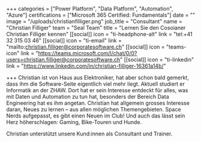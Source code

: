 +++
categories = ["Power Platform", "Data Platform", "Automation", "Azure"]
certifications = ["Microsoft 365 Certified: Fundamentals"]
date = ""
image = "/uploads/christianfilliger.png"
job_title = "Consultant"
name = "Christian Filliger"
team = "Seal Team"
title = "Lernen Sie den Cosoianer Christian Filliger kennen"
[[social]]
icon = "ti-headphone-alt"
link = "tel:+41 32 315 03 46"
[[social]]
icon = "ti-email"
link = "mailto:christian.filliger@corporatesoftware.ch"
[[social]]
icon = "teams-icon"
link = "https://teams.microsoft.com/l/chat/0/0?users=christian.filliger@corporatesoftware.ch"
[[social]]
icon = "ti-linkedin"
link = "https://www.linkedin.com/in/christian-filliger-16361a14b/"

+++
Christian ist von Haus aus Elektroniker, hat aber schon bald gemerkt, dass ihm die Software-Seite eigentlich viel mehr liegt. Aktuell studiert er Informatik an der ZHAW. Dort hat er sein Interesse entdeckt für alles, was mit Daten und Automation zu tun hat, besonders der Bereich Data Engineering hat es ihm angetan. Christian hat allgemein grosses Interesse daran, Neues zu lernen – aus allen möglichen Themengebieten. Space Nerds aufgepasst, es gibt einen Neuen im Club! Und auch das lässt sein Herz höherschlagen: Gaming, Bike-Touren und Hunde.

Christian unterstützt unsere Kund:innen als Consultant und Trainer.